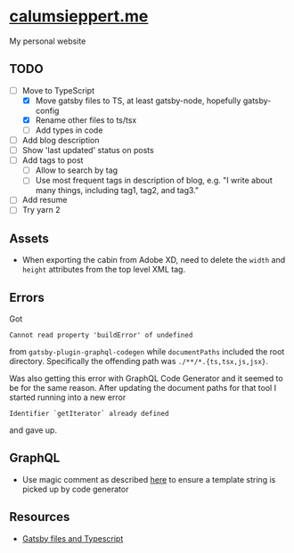 # [calumsieppert.me](https://calumsieppert.me)

My personal website

## TODO

-   [ ] Move to TypeScript
    -   [x] Move gatsby files to TS, at least gatsby-node, hopefully gatsby-config
    -   [x] Rename other files to ts/tsx
    -   [ ] Add types in code
-   [ ] Add blog description
-   [ ] Show 'last updated' status on posts
-   [ ] Add tags to post
    -   [ ] Allow to search by tag
    -   [ ] Use most frequent tags in description of blog, e.g. "I write about
            many things, including tag1, tag2, and tag3."
-   [ ] Add resume
-   [ ] Try yarn 2

## Assets

-   When exporting the cabin from Adobe XD, need to delete the `width` and
    `height` attributes from the top level XML tag.

## Errors

Got

```
Cannot read property 'buildError' of undefined
```

from `gatsby-plugin-graphql-codegen` while `documentPaths` included the root
directory. Specifically the offending path was `./**/*.{ts,tsx,js,jsx}`.

Was also getting this error with GraphQL Code Generator and it seemed to be for
the same reason. After updating the document paths for that tool I started
running into a new error

```
Identifier `getIterator` already defined
```

and gave up.

## GraphQL

-   Use magic comment as described
    [here](https://graphql-code-generator.com/docs/getting-started/documents-field/#graphql-tag-pluck)
    to ensure a template string is picked up by code generator

## Resources

-   [Gatsby files and Typescript](https://www.extensive.one/converting-gatsby-config-and-node-api-to-typescript/)
